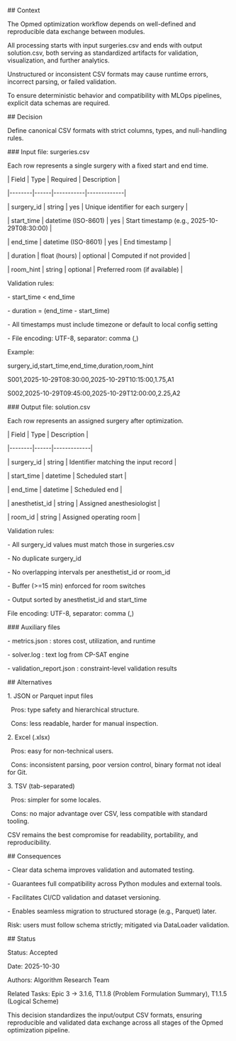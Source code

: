 \## Context

The Opmed optimization workflow depends on well-defined and reproducible data exchange between modules.  

All processing starts with input surgeries.csv and ends with output solution.csv, both serving as standardized artifacts for validation, visualization, and further analytics.



Unstructured or inconsistent CSV formats may cause runtime errors, incorrect parsing, or failed validation.

To ensure deterministic behavior and compatibility with MLOps pipelines, explicit data schemas are required.



\## Decision

Define canonical CSV formats with strict columns, types, and null-handling rules.



\### Input file: surgeries.csv

Each row represents a single surgery with a fixed start and end time.



| Field | Type | Required | Description |

|--------|------|-----------|-------------|

| surgery\_id | string | yes | Unique identifier for each surgery |

| start\_time | datetime (ISO-8601) | yes | Start timestamp (e.g., 2025-10-29T08:30:00) |

| end\_time | datetime (ISO-8601) | yes | End timestamp |

| duration | float (hours) | optional | Computed if not provided |

| room\_hint | string | optional | Preferred room (if available) |



Validation rules:

\- start\_time < end\_time

\- duration = (end\_time - start\_time)

\- All timestamps must include timezone or default to local config setting

\- File encoding: UTF-8, separator: comma (,)



Example:

surgery\_id,start\_time,end\_time,duration,room\_hint

S001,2025-10-29T08:30:00,2025-10-29T10:15:00,1.75,A1

S002,2025-10-29T09:45:00,2025-10-29T12:00:00,2.25,A2



\### Output file: solution.csv

Each row represents an assigned surgery after optimization.



| Field | Type | Description |

|--------|------|-------------|

| surgery\_id | string | Identifier matching the input record |

| start\_time | datetime | Scheduled start |

| end\_time | datetime | Scheduled end |

| anesthetist\_id | string | Assigned anesthesiologist |

| room\_id | string | Assigned operating room |



Validation rules:

\- All surgery\_id values must match those in surgeries.csv

\- No duplicate surgery\_id

\- No overlapping intervals per anesthetist\_id or room\_id

\- Buffer (>=15 min) enforced for room switches

\- Output sorted by anesthetist\_id and start\_time



File encoding: UTF-8, separator: comma (,)



\### Auxiliary files

\- metrics.json : stores cost, utilization, and runtime

\- solver.log : text log from CP-SAT engine

\- validation\_report.json : constraint-level validation results



\## Alternatives

1\. JSON or Parquet input files  

&nbsp;  Pros: type safety and hierarchical structure.  

&nbsp;  Cons: less readable, harder for manual inspection.



2\. Excel (.xlsx)  

&nbsp;  Pros: easy for non-technical users.  

&nbsp;  Cons: inconsistent parsing, poor version control, binary format not ideal for Git.



3\. TSV (tab-separated)  

&nbsp;  Pros: simpler for some locales.  

&nbsp;  Cons: no major advantage over CSV, less compatible with standard tooling.



CSV remains the best compromise for readability, portability, and reproducibility.



\## Consequences

\- Clear data schema improves validation and automated testing.

\- Guarantees full compatibility across Python modules and external tools.

\- Facilitates CI/CD validation and dataset versioning.

\- Enables seamless migration to structured storage (e.g., Parquet) later.



Risk: users must follow schema strictly; mitigated via DataLoader validation.



\## Status

Status: Accepted

Date: 2025-10-30

Authors: Algorithm Research Team

Related Tasks: Epic 3 -> 3.1.6, T1.1.8 (Problem Formulation Summary), T1.1.5 (Logical Scheme)



This decision standardizes the input/output CSV formats, ensuring reproducible and validated data exchange across all stages of the Opmed optimization pipeline.



